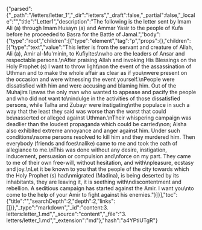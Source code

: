 {"parsed":{"_path":"/letters/letter_1","_dir":"letters","_draft":false,"_partial":false,"_locale":"","title":"Letter1","description":"The following is the letter sent by Imam Ali (a) through Imam Husayn (a) and Ammar Yasir to the people of Kufa before he proceeded to Basra for the Battle of Jamal.","body":{"type":"root","children":[{"type":"element","tag":"p","props":{},"children":[{"type":"text","value":"This letter is from the servant and creature of Allah, Ali (a), Amir al-Mu'minin, to Kufiyites\nwho are the leaders of Ansar and respectable persons.\nAfter praising Allah and invoking His Blessings on the Holy Prophet (s) I want to throw light\non the event of the assassination of Uthman and to make the whole affair as clear as if you\nwere present on the occasion and were witnessing the event yourself.\nPeople were dissatisfied with him and were accusing and blaming him. Out of the Muhajirs I\nwas the only man who wanted to appease and pacify the people and who did not want to\nindulge in the activities of those dissatisfied persons, while Talha and Zubayr were instigating\nthe populace in such a way that the least they said was worse than the worst that could be\nasserted or alleged against Uthman.\nTheir whispering campaign was deadlier than the loudest propaganda which could be carried\non; Aisha also exhibited extreme annoyance and anger against him. Under such conditions\nsome persons resolved to kill him and they murdered him. Then everybody (friends and foes\nalike) came to me and took the oath of allegiance to me.\nThis was done without any desire, instigation, inducement, persuasion or compulsion and\nforce on my part. They came to me of their own free-will, without hesitation, and with\npleasure, ecstasy and joy.\nLet it be known to you that the people of the city towards which the Holy Prophet (s) had\nmigrated (Madina), is being deserted by its inhabitants, they are leaving it, it is seething with\ndiscontentment and rebellion. A seditious campaign has started against the Amir. I want you\nto come to the help of your Amir to fight against his enemies."}]}],"toc":{"title":"","searchDepth":2,"depth":2,"links":[]}},"_type":"markdown","_id":"content:3. letters:letter_1.md","_source":"content","_file":"3. letters/letter_1.md","_extension":"md"},"hash":"a4YPtiUTgR"}